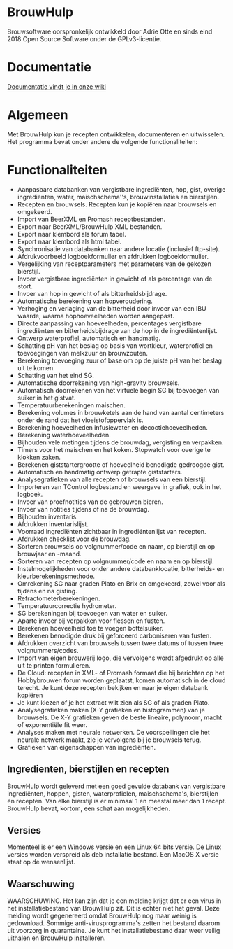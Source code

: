 # BrouwHulp 
Brouwsoftware oorspronkelijk ontwikkeld door Adrie Otte en sinds eind 2018 Open Source Software onder de GPLv3-licentie.

# Documentatie
[Documentatie vindt je in onze wiki](https://github.com/bliekp/BrouwHulp/wiki)

# Algemeen
Met BrouwHulp kun je recepten ontwikkelen, documenteren en uitwisselen. Het programma bevat onder andere de volgende functionaliteiten:

# Functionaliteiten
* Aanpasbare databanken van vergistbare ingrediënten, hop, gist, overige ingrediënten, water, maischschema''s, brouwinstallaties en bierstijlen.
* Recepten en brouwsels. Recepten kun je kopiëren naar brouwsels en omgekeerd.
* Import van BeerXML en Promash receptbestanden.
* Export naar BeerXML/BrouwHulp XML bestanden.
* Export naar klembord als forum tabel.
* Export naar klembord als html tabel.
* Synchronisatie van databanken naar andere locatie (inclusief ftp-site).
* Afdrukvoorbeeld logboekformulier en afdrukken logboekformulier.
* Vergelijking van receptparameters met parameters van de gekozen bierstijl.
* Invoer vergistbare ingrediënten in gewicht of als percentage van de stort.
* Invoer van hop in gewicht of als bitterheidsbijdrage.
* Automatische berekening van hopveroudering.
* Verhoging en verlaging van de bitterheid door invoer van een IBU waarde, waarna hophoeveelheden worden aangepast.
* Directe aanpassing van hoeveelheden, percentages vergistbare ingrediënten en bitterheidsbijdrage van de hop in de ingrediëntenlijst.
* Ontwerp waterprofiel, automatisch en handmatig.
* Schatting pH van het beslag op basis van wortkleur, waterprofiel en toevoegingen van melkzuur en brouwzouten.
* Berekening toevoeging zuur of base om op de juiste pH van het beslag uit te komen.
* Schatting van het eind SG.
* Automatische doorrekening van high-gravity brouwsels.
* Automatisch doorrekenen van het virtuele begin SG bij toevoegen van suiker in het gistvat.
* Temperatuurberekeningen maischen.
* Berekening volumes in brouwketels aan de hand van aantal centimeters onder de rand dat het vloeistofoppervlak is.
* Berekening hoeveelheden infusiewater en decoctiehoeveelheden.
* Berekening waterhoeveelheden.
* Bijhouden vele metingen tijdens de brouwdag, vergisting en verpakken.
* Timers voor het maischen en het koken. Stopwatch voor overige te klokken zaken.
* Berekenen giststartergrootte of hoeveelheid benodigde gedroogde gist.
* Automatisch en handmatig ontwerp getrapte giststarters.
* Analysegrafieken van alle recepten of brouwsels van een bierstijl.
* Importeren van TControl logbestand en weergave in grafiek, ook in het logboek.
* Invoer van proefnotities van de gebrouwen bieren.
* Invoer van notities tijdens of na de brouwdag.
* Bijhouden inventaris.
* Afdrukken inventarislijst.
* Voorraad ingrediënten zichtbaar in ingrediëntenlijst van recepten.
* Afdrukken checklist voor de brouwdag.
* Sorteren brouwsels op volgnummer/code en naam, op bierstijl en op brouwjaar en -maand.
* Sorteren van recepten op volgnummer/code en naam en op bierstijl.
* Instelmogelijkheden voor onder andere databanklocatie, bitterheids- en kleurberekeningsmethode.
* Omrekening SG naar graden Plato en Brix en omgekeerd, zowel voor als tijdens en na gisting.
* Refractometerberekeningen.
* Temperatuurcorrectie hydrometer.
* SG berekeningen bij toevoegen van water en suiker.
* Aparte invoer bij verpakken voor flessen en fusten.
* Berekenen hoeveelheid toe te voegen bottelsuiker.
* Berekenen benodigde druk bij geforceerd carboniseren van fusten.
* Afdrukken overzicht van brouwsels tussen twee datums of tussen twee volgnummers/codes.
* Import van eigen brouwerij logo, die vervolgens wordt afgedrukt op alle uit te printen formulieren.
* De Cloud: recepten in XML- of Promash formaat die bij berichten op het Hobbybrouwen forum worden geplaatst, komen automatisch in de cloud terecht. Je kunt deze recepten bekijken en naar je eigen databank kopiëren
* Je kunt kiezen of je het extract wilt zien als SG of als graden Plato.
* Analysegrafieken maken (X-Y grafieken en histogrammen) van je brouwsels. De X-Y grafieken geven de beste lineaire, polynoom, macht of exponentiële fit weer.
* Analyses maken met neurale netwerken. De voorspellingen die het neurale netwerk maakt, zie je vervolgens bij je brouwsels terug.
* Grafieken van eigenschappen van ingrediënten.

 
## Ingredienten, bierstijlen en recepten
BrouwHulp wordt geleverd met een goed gevulde databank van vergistbare ingrediënten, hoppen, gisten, waterprofielen, maischschema's, bierstijlen én recepten. Van elke bierstijl is er minimaal 1 en meestal meer dan 1 recept. BrouwHulp bevat, kortom, een schat aan mogelijkheden.

## Versies
Momenteel is er een Windows versie en een Linux 64 bits versie. De Linux versies worden verspreid als deb installatie bestand. Een MacOS X versie staat op de wensenlijst.

## Waarschuwing
WAARSCHUWING. Het kan zijn dat je een melding krijgt dat er een virus in het installatiebestand van BrouwHulp zit. Dit is echter niet het geval. Deze melding wordt gegenereerd omdat BrouwHulp nog maar weinig is gedownload. Sommige anti-virusprogramma's zetten het bestand daarom uit voorzorg in quarantaine. Je kunt het installatiebestand daar weer veilig uithalen en BrouwHulp installeren. 
